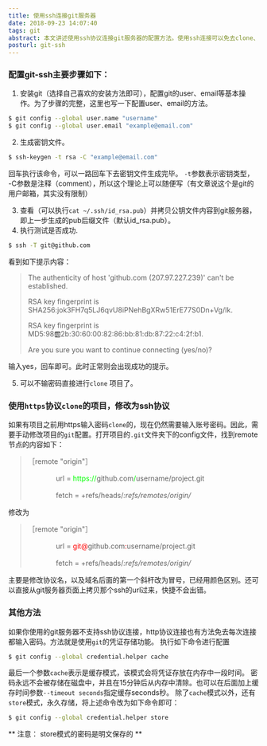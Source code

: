 ```yaml
---
title: 使用ssh连接git服务器
date: 2018-09-23 14:07:40
tags: git
abstract: 本文讲述使用ssh协议连接git服务器的配置方法。使用ssh连接可以免去clone、push、pull等操作时输入账号密码，使用方便。
posturl: git-ssh
---
```

### 配置git-ssh主要步骤如下：
1. 安装git（选择自己喜欢的安装方法即可），配置git的user、email等基本操作。为了步骤的完整，这里也写一下配置user、email的方法。
```bash
$ git config --global user.name "username"
$ git config --global user.email "example@email.com"
```

2. 生成密钥文件。
```bash
$ ssh-keygen -t rsa -C "example@email.com"
```
回车执行该命令，可以一路回车下去密钥文件生成完毕。 `-t`参数表示密钥类型， -C参数是注释（comment），所以这个理论上可以随便写（有文章说这个是git的用户邮箱，其实没有限制）

3. 查看（可以执行`cat ~/.ssh/id_rsa.pub`）并拷贝公钥文件内容到git服务器，即上一步生成的pub后缀文件（默认id_rsa.pub）。
4. 执行测试是否成功.
```bash
$ ssh -T git@github.com
```
看到如下提示内容：

> The authenticity of host 'github.com (207.97.227.239)' can't be established.
> 
> RSA key fingerprint is SHA256:jok3FH7q5LJ6qvU8iPNehBgXRw51ErE77S0Dn+Vg/Ik.
> 
> RSA key fingerprint is MD5:98:ab:2b:30:60:00:82:86:bb:81:db:87:22:c4:2f:b1.
>
> Are you sure you want to continue connecting (yes/no)?

输入yes，回车即可。此时正常则会出现成功的提示。

5. 可以不输密码直接进行`clone` 项目了。

### 使用`https`协议`clone`的项目，修改为ssh协议
如果有项目之前用https输入密码`clone`的，现在仍然需要输入账号密码。因此，需要手动修改项目的`git`配置。打开项目的`.git`文件夹下的config文件，找到remote节点的内容如下：
> ［remote "origin"］
> 
> 　　　　url = <font color='#0f0'>https://</font>github.com<font color='#0f0'>/</font>username/project.git
> 
> 　　　　fetch = +refs/heads/*:refs/remotes/origin/*

修改为
> ［remote "origin"］
> 
> 　　　　url = <font color='#f00'>git@</font>github.com<font color='#f00'>:</font>username/project.git
> 
> 　　　　fetch = +refs/heads/*:refs/remotes/origin/*

主要是修改协议名，以及域名后面的第一个斜杆改为冒号，已经用颜色区别。还可以直接从git服务器页面上拷贝那个ssh的url过来，快捷不会出错。

### 其他方法
如果你使用的git服务器不支持ssh协议连接，http协议连接也有方法免去每次连接都输入密码。方法就是使用`git`的凭证存储功能。
执行如下命令进行配置
```bash
$ git config --global credential.helper cache
```
最后一个参数`cache`表示是缓存模式，该模式会将凭证存放在内存中一段时间。 密码永远不会被存储在磁盘中，并且在15分钟后从内存中清除。也可以在后面加上缓存时间参数`--timeout seconds`指定缓存seconds秒。
除了`cache`模式以外，还有`store`模式，永久存储，将上述命令改为如下命令即可：
```bash
$ git config --global credential.helper store
```
** 注意： store模式的密码是明文保存的 **